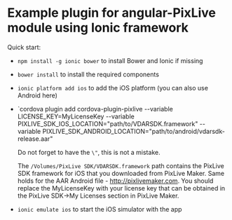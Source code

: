# Example plugin for angular-PixLive module using Ionic framework

Quick start:

* `npm install -g ionic bower` to install Bower and Ionic if missing
* `bower install` to install the required components
* `ionic platform add ios` to add the iOS platform (you can also use Android here)
* `cordova plugin add cordova-plugin-pixlive --variable LICENSE_KEY=MyLicenseKey --variable PIXLIVE_SDK_IOS_LOCATION=\"path/to/VDARSDK.framework\" --variable PIXLIVE_SDK_ANDROID_LOCATION=\"path/to/android/vdarsdk-release.aar\"
  
  Do not forget to have the `\"`, this is not a mistake.
  
  The `/Volumes/PixLive SDK/VDARSDK.framework` path contains the PixLive SDK framework for iOS that you downloaded from PixLive Maker. Same holds for the AAR Android file - http://pixlivemaker.com. You should replace the MyLicenseKey with your license key that can be obtained in the PixLive SDK->My Licenses section in PixLive Maker.
* `ionic emulate ios` to start the iOS simulator with the app
